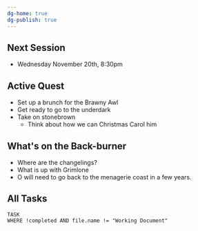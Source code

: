 ```yaml
---
dg-home: true
dg-publish: true
---
```

## Next Session
- Wednesday November 20th, 8:30pm
## Active Quest
- Set up a brunch for the Brawny Awl
- Get ready to go to the underdark
- Take on stonebrown
	- Think about how we can Christmas Carol him
## What's on the Back-burner
- Where are the changelings?
- What is up with Grimlone
- O will need to go back to the menagerie coast in a few years.
## All Tasks
```dataview
TASK
WHERE !completed AND file.name != "Working Document"
```
